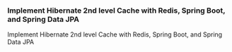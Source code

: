 ### Implement Hibernate 2nd level Cache with Redis, Spring Boot, and Spring Data JPA
Implement Hibernate 2nd level Cache with Redis, Spring Boot, and Spring Data JPA
